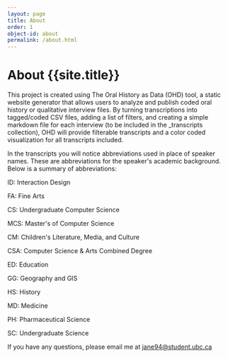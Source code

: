 ```yaml
---
layout: page
title: About 
order: 1
object-id: about
permalink: /about.html
---
```

# About {{site.title}}

This project is created using The Oral History as Data (OHD) tool, a static website generator that allows users to analyze and publish coded oral history or qualitative interview files. By turning transcriptions into tagged/coded CSV files, adding a list of filters, and creating a simple markdown file for each interview (to be included in the _transcripts collection), OHD will provide filterable transcripts and a color coded visualization for all transcripts included. 

In the transcripts you will notice abbreviations used in place of speaker names. These are abbreviations for the speaker's academic background. Below is a summary of abbreviations:

ID: Interaction Design

FA: Fine Arts

CS: Undergraduate Computer Science 

MCS: Master's of Computer Science

CM: Children's Literature, Media, and Culture

CSA: Computer Science & Arts Combined Degree

ED: Education

GG: Geography and GIS

HS: History

MD: Medicine

PH: Pharmaceutical Science

SC: Undergraduate Science

If you have any questions, please email me at jane94@student.ubc.ca

 




